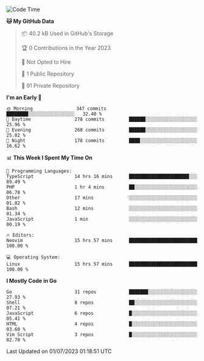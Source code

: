 
<!--START_SECTION:waka-->
![Code Time](http://img.shields.io/badge/Code%20Time-3%2C725%20hrs%2029%20mins-blue)

**🐱 My GitHub Data** 

> 📦 40.2 kB Used in GitHub's Storage 
 > 
> 🏆 0 Contributions in the Year 2023
 > 
> 🚫 Not Opted to Hire
 > 
> 📜 1 Public Repository 
 > 
> 🔑 91 Private Repository 
 > 
**I'm an Early 🐤** 

```text
🌞 Morning                347 commits         ████████░░░░░░░░░░░░░░░░░   32.40 % 
🌆 Daytime                278 commits         ██████░░░░░░░░░░░░░░░░░░░   25.96 % 
🌃 Evening                268 commits         ██████░░░░░░░░░░░░░░░░░░░   25.02 % 
🌙 Night                  178 commits         ████░░░░░░░░░░░░░░░░░░░░░   16.62 % 
```


📊 **This Week I Spent My Time On** 

```text
💬 Programming Languages: 
TypeScript               14 hrs 16 mins      ██████████████████████░░░   89.49 % 
PHP                      1 hr 4 mins         ██░░░░░░░░░░░░░░░░░░░░░░░   06.78 % 
Other                    17 mins             ░░░░░░░░░░░░░░░░░░░░░░░░░   01.82 % 
Bash                     12 mins             ░░░░░░░░░░░░░░░░░░░░░░░░░   01.34 % 
JavaScript               1 min               ░░░░░░░░░░░░░░░░░░░░░░░░░   00.19 % 

🔥 Editors: 
Neovim                   15 hrs 57 mins      █████████████████████████   100.00 % 

💻 Operating System: 
Linux                    15 hrs 57 mins      █████████████████████████   100.00 % 
```

**I Mostly Code in Go** 

```text
Go                       31 repos            ███████░░░░░░░░░░░░░░░░░░   27.93 % 
Shell                    8 repos             ██░░░░░░░░░░░░░░░░░░░░░░░   07.21 % 
JavaScript               6 repos             █░░░░░░░░░░░░░░░░░░░░░░░░   05.41 % 
HTML                     4 repos             █░░░░░░░░░░░░░░░░░░░░░░░░   03.60 % 
Vim Script               3 repos             █░░░░░░░░░░░░░░░░░░░░░░░░   02.70 % 
```




 Last Updated on 01/07/2023 01:18:51 UTC
<!--END_SECTION:waka-->
